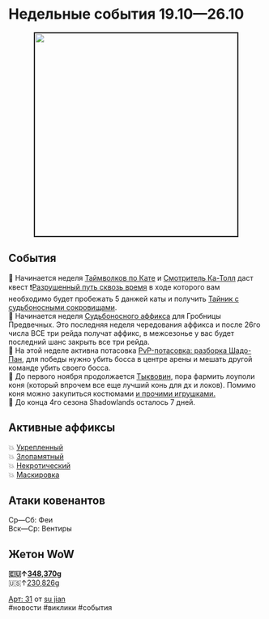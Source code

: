 # Недельные события 19.10—26.10

<center>
<img src="https://raw.githubusercontent.com/MagicalCow/TrinkIT-News/main/Assets/Weeklies/Weekly-42-01.jpg" width="400" border="2" />
</center>

## События
📅 Начинается неделя [Таймволков по Кате](https://ru.wowhead.com/cataclysm-timewalking-dungeon-event) и [Смотритель Ка-Толл](https://ru.wowhead.com/npc=166307) даст квест ❗[Разрушенный путь сквозь время](https://ru.wowhead.com/quest=62634) в ходе которого вам необходимо будет пробежать 5 данжей каты и получить <a href="https://www.wowhead.com/ru/item=192437/">Тайник с судьбоносными сокровищами</a>.  
📅 Начинается неделя [Судьбоносного аффикса](https://github.com/MagicalCow/TrinkIT-News/blob/main/Sources/News/WH328061.md#%D1%81%D1%83%D0%B4%D1%8C%D0%B1%D0%BE%D0%BD%D0%BE%D1%81%D0%BD%D1%8B%D0%B5-%D1%80%D0%B5%D0%B9%D0%B4%D1%8B) для Гробницы Предвечных. Это последняя неделя чередования аффикса и после 26го числа ВСЕ три рейда получат аффикс, в межсезонье у вас будет последний шанс закрыть все три рейда.  
📅 На этой неделе активна потасовка [PvP-потасовка: разборка Шадо-Пан](https://ru.wowhead.com/event=1233/), для победы нужно убить босса в центре арены и мешать другой команде убить своего босса.  
📅 До первого ноября продолжается <a href="https://ru.wowhead.com/hallows-end">Тыквовин</a>, пора фармить лоуполи коня (который впрочем все еще лучший конь для дх и локов). Помимо коня можно закупиться костюмами <a href="https://ru.wowhead.com/hallows-end-guide">и прочими игрушками.</a>  
📅 До конца 4го сезона Shadowlands осталось 7 дней.  

## Активные аффиксы  
💥 <a href="https://ru.wowhead.com/affix=10">Укрепленный<a>  
💥 <a href="https://ru.wowhead.com/affix=123">Злопамятный<a>  
💥 <a href="https://ru.wowhead.com/affix=4">Некротический<a>  
💥 <a href="https://ru.wowhead.com/affix=131">Маскировка<a>  

## Атаки ковенантов
Ср—Сб: Феи  
Вск—Ср: Вентиры  

## Жетон WoW
**🇪🇺↑[348,370g](https://wowtokenprices.com/EU)**  
🇺🇸↑[230,826g](https://wowtokenprices.com/US)

[Арт: 31](https://www.artstation.com/artwork/Ao8km) от [su jian](https://www.artstation.com/sujian)  
#новости #виклики #события